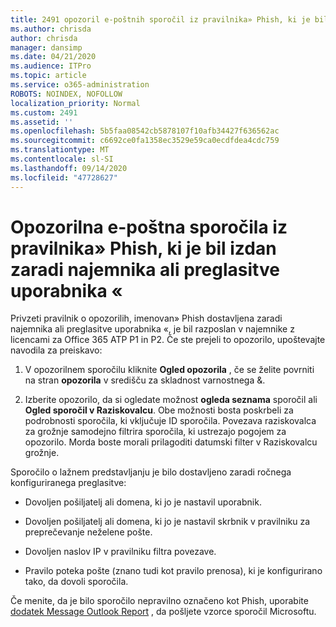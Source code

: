 ```yaml
---
title: 2491 opozoril e-poštnih sporočil iz pravilnika» Phish, ki je bil izdan zaradi najemnika ali preglasitve uporabnika «
ms.author: chrisda
author: chrisda
manager: dansimp
ms.date: 04/21/2020
ms.audience: ITPro
ms.topic: article
ms.service: o365-administration
ROBOTS: NOINDEX, NOFOLLOW
localization_priority: Normal
ms.custom: 2491
ms.assetid: ''
ms.openlocfilehash: 5b5faa08542cb5878107f10afb34427f636562ac
ms.sourcegitcommit: c6692ce0fa1358ec3529e59ca0ecdfdea4cdc759
ms.translationtype: MT
ms.contentlocale: sl-SI
ms.lasthandoff: 09/14/2020
ms.locfileid: "47728627"
---
```

# <a name="alert-email-messages-from-the-phish-delivered-due-to-tenant-or-user-override-policy"></a>Opozorilna e-poštna sporočila iz pravilnika» Phish, ki je bil izdan zaradi najemnika ali preglasitve uporabnika «

Privzeti pravilnik o opozorilih, imenovan» Phish dostavljena zaradi najemnika ali preglasitve uporabnika «, je bil razposlan v najemnike z licencami za Office 365 ATP P1 in P2. Če ste prejeli to opozorilo, upoštevajte navodila za preiskavo:

1. V opozorilnem sporočilu kliknite **Ogled opozorila** , če se želite povrniti na stran **opozorila** v središču za skladnost varnostnega &.

2. Izberite opozorilo, da si ogledate možnost **ogleda seznama** sporočil ali **Ogled sporočil v Raziskovalcu**. Obe možnosti bosta poskrbeli za podrobnosti sporočila, ki vključuje ID sporočila. Povezava raziskovalca za grožnje samodejno filtrira sporočila, ki ustrezajo pogojem za opozorilo. Morda boste morali prilagoditi datumski filter v Raziskovalcu grožnje.

Sporočilo o lažnem predstavljanju je bilo dostavljeno zaradi ročnega konfiguriranega preglasitve:

- Dovoljen pošiljatelj ali domena, ki jo je nastavil uporabnik.

- Dovoljen pošiljatelj ali domena, ki jo je nastavil skrbnik v pravilniku za preprečevanje neželene pošte.

- Dovoljen naslov IP v pravilniku filtra povezave.

- Pravilo poteka pošte (znano tudi kot pravilo prenosa), ki je konfigurirano tako, da dovoli sporočila.

Če menite, da je bilo sporočilo nepravilno označeno kot Phish, uporabite [dodatek Message Outlook Report](https://support.office.com/article/b5caa9f1-cdf3-4443-af8c-ff724ea719d2) , da pošljete vzorce sporočil Microsoftu.
